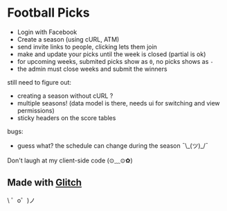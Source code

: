 Football Picks
==============

 - Login with Facebook
 - Create a season (using cURL, ATM)
 - send invite links to people, clicking lets them join
 - make and update your picks until the week is closed (partial is ok)
 - for upcoming weeks, submited picks show as `0`, no picks shows as `-`
 - the admin must close weeks and submit the winners
 
still need to figure out:
 - creating a season without cURL ?
 - multiple seasons! (data model is there, needs ui for switching and view permissions)
 - sticky headers on the score tables

bugs:
 - guess what? the schedule can change during the season ¯\\\_(ツ)\_/¯

Don't laugh at my client-side code (⊙﹏⊙✿)

Made with [Glitch](https://glitch.com/)
---------------------------------------

\ ゜o゜)ノ
